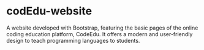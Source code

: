   # codEdu-website
A website developed with Bootstrap, featuring the basic pages of the online coding education platform, CodeEdu. It offers a modern and user-friendly design to teach programming languages to students.
 
